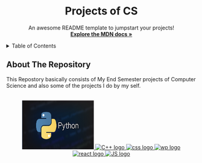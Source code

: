  <h1 align="center">Projects of CS </h1>

  <p align="center">
    An awesome README template to jumpstart your projects!
    <br />
    <a href="https://developer.mozilla.org/en-US/docs/Web/JavaScript"><strong>Explore the MDN docs »</strong></a>
    <br />
    
  </p>
</div>

<!-- TABLE OF CONTENTS -->
<details>
  <summary>Table of Contents</summary>
  <ul>
    <li><a href="#about-the-repository">About The Repository</a></li>
    <li><a href="#focp-esp">FOCP ESP - Game</a></li>
    <li><a href="#tic-tac-toe">Tic Tac Toe Game</a></li>
  </ul>
</details>

<!-- ABOUT THE REPO -->

## About The Repository

This Repostory basically consists of My End Semester projects of Computer Science and also some of the projects I do by my self.

<!-- PROJECT LOGO -->
<br />
<div align="center">
  <a href="#">
    <img src="Python.png" alt="Python Logo" width="190" height="130">
    <img src="cplus.png"  alt="C++ logo" width="150" height="150">
    <img src="css.png"  alt="css logo" width="150" height="150">
    <img src="wordpress.jfif"  alt="wp logo" width="150" height="150">
    <img src="react.png"  alt="react logo" width="150" height="150">
    <img src="javascript_logo.png"  alt="JS logo" width="150" height="150">
  </a>
